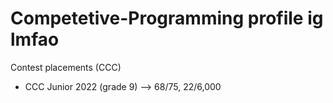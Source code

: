 # Competetive-Programming profile ig lmfao

Contest placements (CCC)
- CCC Junior 2022 (grade 9) --> 68/75, 22/6,000
